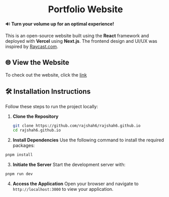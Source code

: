 <div align="center">

# Portfolio Website

</div>

🔊 **Turn your volume up for an optimal experience!**

This is an open-source website built using the **React** framework and deployed with **Vercel** using **Next.js**. The frontend design and UI/UX was inspired by [Raycast.com](https://raycast.com).

## 🌐 View the Website
To check out the website, click the [link](https://rajshah.vercel.app/)

## 🛠️ Installation Instructions

Follow these steps to run the project locally:

1. **Clone the Repository**
   ```bash
   git clone https://github.com/rajshah6/rajshah6.github.io
   cd rajshah6.github.io
   ```

2.	**Install Dependencies**
Use the following command to install the required packages:
```bash
pnpm install
```

3.	**Initiate the Server**
Start the development server with:
```bash
pnpm run dev
```

4.	**Access the Application**
Open your browser and navigate to `http://localhost:3000` to view your application.
